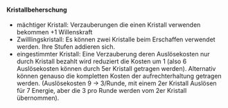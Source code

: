 #### Kristallbeherschung

* mächtiger Kristall: Verzauberungen die einen Kristall verwenden bekommen +1 Willenskraft
* Zwilllingskristall: Es können zwei Kristalle beim Erschaffen verwendet werden. Ihre Stufen addieren sich.
* eingestimmter Kristall: Eine Verzauberung deren Auslösekosten nur durch Kristall bezahlt wird reduziert die
Kosten um 1 (also 6 Auslösekosten können durch 5er Kristall getragen werden). Alternativ können genauso die
kompletten Kosten der aufrechterhaltung getragen werden. (Auslösekosten 9 → 3/Runde, mit einem 2er Kristall
Auslösen für 7 Energie, aber die 3 pro Runde werden vom 2er Kristall übernommen).
